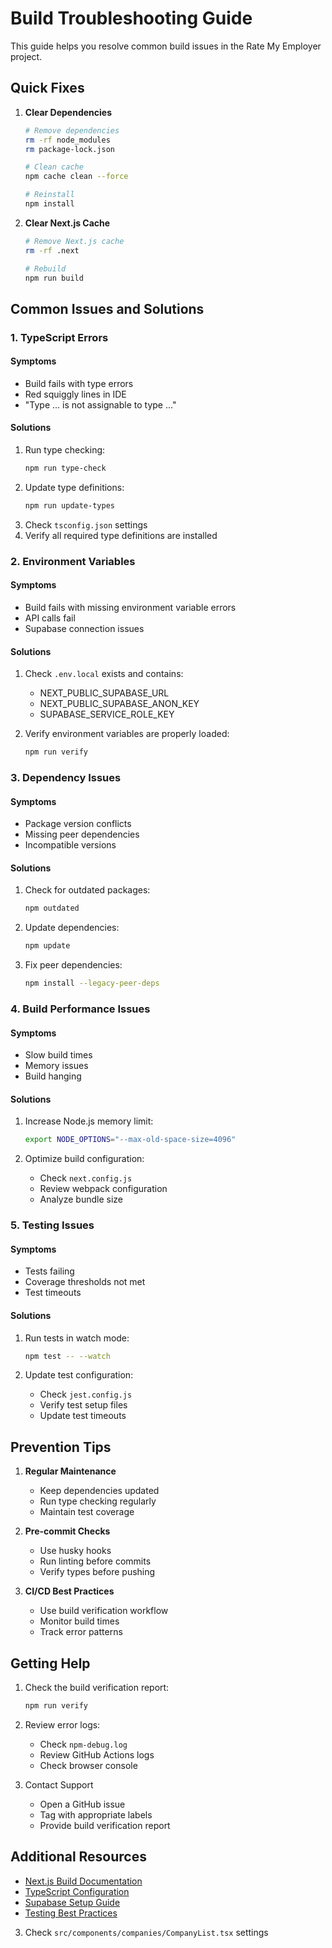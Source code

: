 # Build Troubleshooting Guide

This guide helps you resolve common build issues in the Rate My Employer project.

## Quick Fixes

1. **Clear Dependencies**

   ```bash
   # Remove dependencies
   rm -rf node_modules
   rm package-lock.json

   # Clean cache
   npm cache clean --force

   # Reinstall
   npm install
   ```

2. **Clear Next.js Cache**

   ```bash
   # Remove Next.js cache
   rm -rf .next

   # Rebuild
   npm run build
   ```

## Common Issues and Solutions

### 1. TypeScript Errors

#### Symptoms

- Build fails with type errors
- Red squiggly lines in IDE
- "Type ... is not assignable to type ..."

#### Solutions

1. Run type checking:
   ```bash
   npm run type-check
   ```
2. Update type definitions:
   ```bash
   npm run update-types
   ```
3. Check `tsconfig.json` settings
4. Verify all required type definitions are installed

### 2. Environment Variables

#### Symptoms

- Build fails with missing environment variable errors
- API calls fail
- Supabase connection issues

#### Solutions

1. Check `.env.local` exists and contains:

   - NEXT_PUBLIC_SUPABASE_URL
   - NEXT_PUBLIC_SUPABASE_ANON_KEY
   - SUPABASE_SERVICE_ROLE_KEY

2. Verify environment variables are properly loaded:
   ```bash
   npm run verify
   ```

### 3. Dependency Issues

#### Symptoms

- Package version conflicts
- Missing peer dependencies
- Incompatible versions

#### Solutions

1. Check for outdated packages:

   ```bash
   npm outdated
   ```

2. Update dependencies:

   ```bash
   npm update
   ```

3. Fix peer dependencies:
   ```bash
   npm install --legacy-peer-deps
   ```

### 4. Build Performance Issues

#### Symptoms

- Slow build times
- Memory issues
- Build hanging

#### Solutions

1. Increase Node.js memory limit:

   ```bash
   export NODE_OPTIONS="--max-old-space-size=4096"
   ```

2. Optimize build configuration:
   - Check `next.config.js`
   - Review webpack configuration
   - Analyze bundle size

### 5. Testing Issues

#### Symptoms

- Tests failing
- Coverage thresholds not met
- Test timeouts

#### Solutions

1. Run tests in watch mode:

   ```bash
   npm test -- --watch
   ```

2. Update test configuration:
   - Check `jest.config.js`
   - Verify test setup files
   - Update test timeouts

## Prevention Tips

1. **Regular Maintenance**

   - Keep dependencies updated
   - Run type checking regularly
   - Maintain test coverage

2. **Pre-commit Checks**

   - Use husky hooks
   - Run linting before commits
   - Verify types before pushing

3. **CI/CD Best Practices**
   - Use build verification workflow
   - Monitor build times
   - Track error patterns

## Getting Help

1. Check the build verification report:

   ```bash
   npm run verify
   ```

2. Review error logs:

   - Check `npm-debug.log`
   - Review GitHub Actions logs
   - Check browser console

3. Contact Support
   - Open a GitHub issue
   - Tag with appropriate labels
   - Provide build verification report

## Additional Resources

- [Next.js Build Documentation](https://nextjs.org/docs/deployment)
- [TypeScript Configuration](https://www.typescriptlang.org/docs/handbook/tsconfig-json.html)
- [Supabase Setup Guide](https://supabase.com/docs/guides/getting-started/quickstarts/nextjs)
- [Testing Best Practices](https://testing-library.com/docs/react-testing-library/intro/)

3. Check `src/components/companies/CompanyList.tsx` settings
